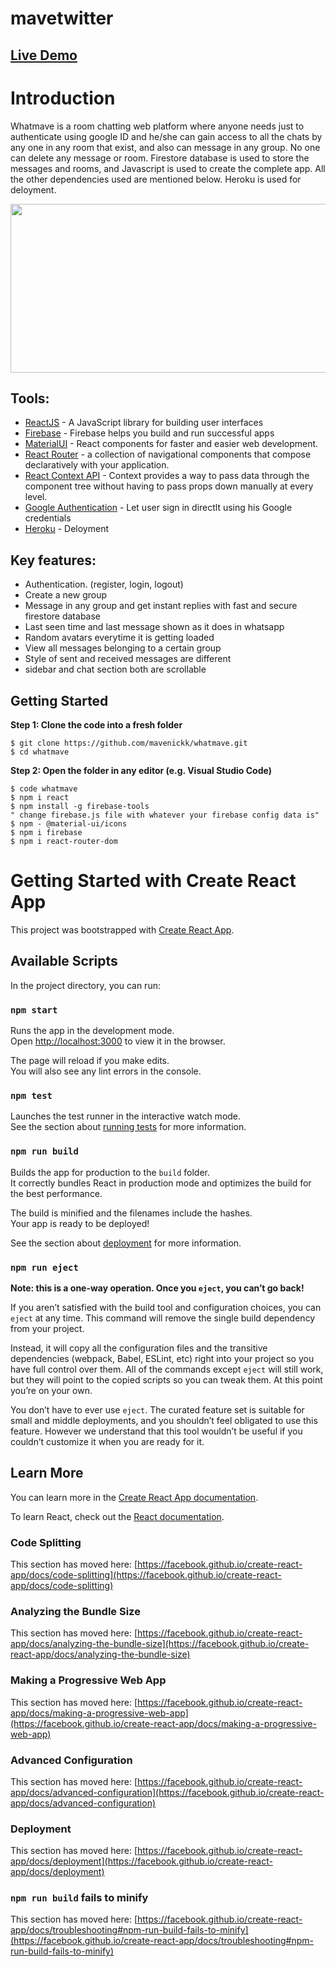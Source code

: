 # mavetwitter

## [Live Demo](https://whatmave.herokuapp.com/)

# Introduction

Whatmave is a room chatting web platform where anyone needs just to authenticate using google ID and he/she can gain access to all the chats by any one in any room that exist, and also can message in any group. No one can delete any message or room. Firestore database is used to store the messages and rooms, and Javascript is used to create the complete app. All the other dependencies used are mentioned below. 
  Heroku is used for deloyment.

[<img src="https://github.com/mavenickk/whatmave/blob/master/whatmave_live.gif" width="600" height="270">](https://mavetwitter.herokuapp.com/)


## Tools:
- [ReactJS](https://reactjs.org/) - A JavaScript library for building user interfaces
- [Firebase](https://firebase.google.com/) - Firebase helps you build and run successful apps
- [MaterialUI](https://material-ui.com/) - React components for faster and easier web development.
- [React Router](https://reactrouter.com/) - a collection of navigational components that compose declaratively with your application.
- [React Context API](https://reactjs.org/docs/context.html) - Context provides a way to pass data through the component tree without having to pass props down manually at every level.
- [Google Authentication](https://firebase.google.com/docs/auth/web/google-signin) - Let user sign in directlt using his Google credentials
- [Heroku](https://www.heroku.com) - Deloyment

## Key features:
- Authentication. (register, login, logout)
- Create a new group
- Message in any group and get instant replies with fast and secure firestore database
- Last seen time and last message shown as it does in whatsapp
- Random avatars everytime it is getting loaded
- View all messages belonging to a certain group
- Style of sent and received messages are different
- sidebar and chat section both are scrollable



## Getting Started

**Step 1: Clone the code into a fresh folder**

```
$ git clone https://github.com/mavenickk/whatmave.git
$ cd whatmave
```

**Step 2: Open the folder in any editor (e.g. Visual Studio Code)**

```
$ code whatmave
$ npm i react
$ npm install -g firebase-tools
" change firebase.js file with whatever your firebase config data is"
$ npm - @material-ui/icons
$ npm i firebase
$ npm i react-router-dom

```




# Getting Started with Create React App

This project was bootstrapped with [Create React App](https://github.com/facebook/create-react-app).

## Available Scripts

In the project directory, you can run:

### `npm start`

Runs the app in the development mode.\
Open [http://localhost:3000](http://localhost:3000) to view it in the browser.

The page will reload if you make edits.\
You will also see any lint errors in the console.

### `npm test`

Launches the test runner in the interactive watch mode.\
See the section about [running tests](https://facebook.github.io/create-react-app/docs/running-tests) for more information.

### `npm run build`

Builds the app for production to the `build` folder.\
It correctly bundles React in production mode and optimizes the build for the best performance.

The build is minified and the filenames include the hashes.\
Your app is ready to be deployed!

See the section about [deployment](https://facebook.github.io/create-react-app/docs/deployment) for more information.

### `npm run eject`

**Note: this is a one-way operation. Once you `eject`, you can’t go back!**

If you aren’t satisfied with the build tool and configuration choices, you can `eject` at any time. This command will remove the single build dependency from your project.

Instead, it will copy all the configuration files and the transitive dependencies (webpack, Babel, ESLint, etc) right into your project so you have full control over them. All of the commands except `eject` will still work, but they will point to the copied scripts so you can tweak them. At this point you’re on your own.

You don’t have to ever use `eject`. The curated feature set is suitable for small and middle deployments, and you shouldn’t feel obligated to use this feature. However we understand that this tool wouldn’t be useful if you couldn’t customize it when you are ready for it.

## Learn More

You can learn more in the [Create React App documentation](https://facebook.github.io/create-react-app/docs/getting-started).

To learn React, check out the [React documentation](https://reactjs.org/).

### Code Splitting

This section has moved here: [https://facebook.github.io/create-react-app/docs/code-splitting](https://facebook.github.io/create-react-app/docs/code-splitting)

### Analyzing the Bundle Size

This section has moved here: [https://facebook.github.io/create-react-app/docs/analyzing-the-bundle-size](https://facebook.github.io/create-react-app/docs/analyzing-the-bundle-size)

### Making a Progressive Web App

This section has moved here: [https://facebook.github.io/create-react-app/docs/making-a-progressive-web-app](https://facebook.github.io/create-react-app/docs/making-a-progressive-web-app)

### Advanced Configuration

This section has moved here: [https://facebook.github.io/create-react-app/docs/advanced-configuration](https://facebook.github.io/create-react-app/docs/advanced-configuration)

### Deployment

This section has moved here: [https://facebook.github.io/create-react-app/docs/deployment](https://facebook.github.io/create-react-app/docs/deployment)

### `npm run build` fails to minify

This section has moved here: [https://facebook.github.io/create-react-app/docs/troubleshooting#npm-run-build-fails-to-minify](https://facebook.github.io/create-react-app/docs/troubleshooting#npm-run-build-fails-to-minify)
